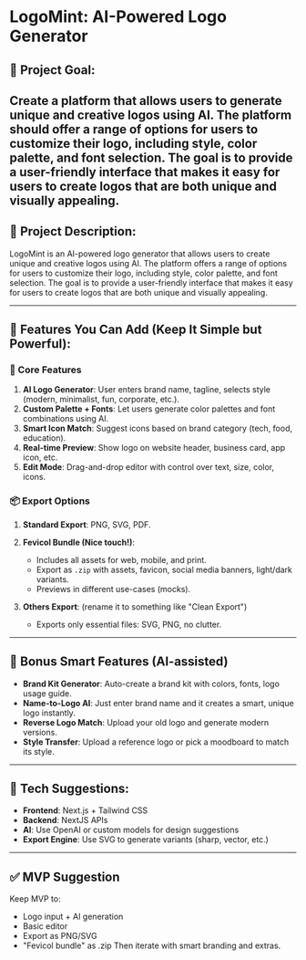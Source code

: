 # LogoMint: AI-Powered Logo Generator
## 🎯 Project Goal:
Create a platform that allows users to generate unique and creative logos using AI. The platform should offer a range of options for users to customize their logo, including style, color palette, and font selection. The goal is to provide a user-friendly interface that makes it easy for users to create logos that are both unique and visually appealing.
---
## 📝 Project Description:
LogoMint is an AI-powered logo generator that allows users to create unique and creative logos using AI. The platform offers a range of options for users to customize their logo, including style, color palette, and font selection. The goal is to provide a user-friendly interface that makes it easy for users to create logos that are both unique and visually appealing.

---

## 🧠 Features You Can Add (Keep It Simple but Powerful):

### 🎨 Core Features

1. **AI Logo Generator**: User enters brand name, tagline, selects style (modern, minimalist, fun, corporate, etc.).
2. **Custom Palette + Fonts**: Let users generate color palettes and font combinations using AI.
3. **Smart Icon Match**: Suggest icons based on brand category (tech, food, education).
4. **Real-time Preview**: Show logo on website header, business card, app icon, etc.
5. **Edit Mode**: Drag-and-drop editor with control over text, size, color, icons.

### 📦 Export Options

1. **Standard Export**: PNG, SVG, PDF.

2. **Fevicol Bundle (Nice touch!)**:

   * Includes all assets for web, mobile, and print.
   * Export as `.zip` with assets, favicon, social media banners, light/dark variants.
   * Previews in different use-cases (mocks).

3. **Others Export**: (rename it to something like "Clean Export")

   * Exports only essential files: SVG, PNG, no clutter.

---

## 💎 Bonus Smart Features (AI-assisted)

* **Brand Kit Generator**: Auto-create a brand kit with colors, fonts, logo usage guide.
* **Name-to-Logo AI**: Just enter brand name and it creates a smart, unique logo instantly.
* **Reverse Logo Match**: Upload your old logo and generate modern versions.
* **Style Transfer**: Upload a reference logo or pick a moodboard to match its style.

---

## 📱 Tech Suggestions:

* **Frontend**: Next.js + Tailwind CSS
* **Backend**: NextJS APIs
* **AI**: Use OpenAI or custom models for design suggestions
* **Export Engine**: Use SVG to generate variants (sharp, vector, etc.)

---

## ✅ MVP Suggestion

Keep MVP to:

* Logo input + AI generation
* Basic editor
* Export as PNG/SVG
* "Fevicol bundle" as .zip
  Then iterate with smart branding and extras.


